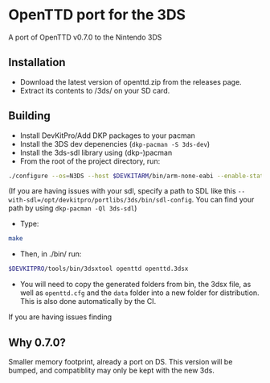 # OpenTTD port for the 3DS
A port of OpenTTD v0.7.0 to the Nintendo 3DS
## Installation
* Download the latest version of openttd.zip from the releases page.
* Extract its contents to /3ds/ on your SD card.
## Building
* Install DevKitPro/Add DKP packages to your pacman
* Install the 3DS dev depenencies (`dkp-pacman -S 3ds-dev`)
* Install the 3ds-sdl library using (dkp-)pacman
* From the root of the project directory, run:
```bash
./configure --os=N3DS --host $DEVKITARM/bin/arm-none-eabi --enable-static --prefix-dir=$DEVKITPRO --with-sdl --without-png --without-threads --disable-network --disable-unicode --without-libfontconfig --without-zlib --without-libfreetype --without-icu --enable-debug=2
```
(If you are having issues with your sdl, 
specify a path to SDL like this `--with-sdl=/opt/devkitpro/portlibs/3ds/bin/sdl-config`. 
You can find your path by using `dkp-pacman -Ql 3ds-sdl`)

* Type:
```bash
make
```
* Then, in ./bin/ run:
```bash
$DEVKITPRO/tools/bin/3dsxtool openttd openttd.3dsx
```
* You will need to copy the generated folders from bin, the 3dsx file, as well as `openttd.cfg` and the `data` folder into a new folder for distribution. This is also done automatically by the CI.

If you are having issues finding 
## Why 0.7.0?
Smaller memory footprint, already a port on DS. This version will be bumped, and compatiblity may only be kept with the new 3ds.
